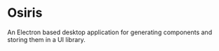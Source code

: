 








# Osiris
An Electron based desktop application for generating components and storing them in a UI library. 
